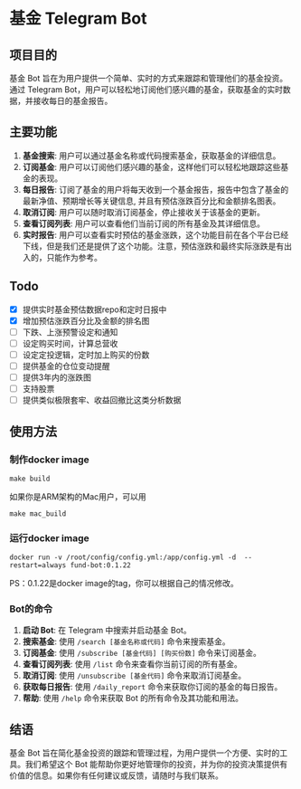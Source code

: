 # 基金 Telegram Bot

## 项目目的

基金 Bot 旨在为用户提供一个简单、实时的方式来跟踪和管理他们的基金投资。通过 Telegram Bot，用户可以轻松地订阅他们感兴趣的基金，获取基金的实时数据，并接收每日的基金报告。

## 主要功能

1. **基金搜索**: 用户可以通过基金名称或代码搜索基金，获取基金的详细信息。
2. **订阅基金**: 用户可以订阅他们感兴趣的基金，这样他们可以轻松地跟踪这些基金的表现。
3. **每日报告**: 订阅了基金的用户将每天收到一个基金报告，报告中包含了基金的最新净值、预期增长等关键信息, 并且有预估涨跌百分比和金额排名图表。
4. **取消订阅**: 用户可以随时取消订阅基金，停止接收关于该基金的更新。
5. **查看订阅列表**: 用户可以查看他们当前订阅的所有基金及其详细信息。
6. **实时报告**: 用户可以查看实时预估的基金涨跌，这个功能目前在各个平台已经下线，但是我们还是提供了这个功能。注意，预估涨跌和最终实际涨跌是有出入的，只能作为参考。

## Todo
- [X] 提供实时基金预估数据repo和定时日报中
- [X] 增加预估涨跌百分比及金额的排名图
- [ ] 下跌、上涨预警设定和通知
- [ ] 设定购买时间，计算总营收
- [ ] 设定定投逻辑，定时加上购买的份数
- [ ] 提供基金的仓位变动提醒
- [ ] 提供3年内的涨跌图
- [ ] 支持股票
- [ ] 提供类似极限套牢、收益回撤比这类分析数据

## 使用方法

### 制作docker image
```shell
make build
```
如果你是ARM架构的Mac用户，可以用
```shell
make mac_build
```

### 运行docker image
```shell
docker run -v /root/config/config.yml:/app/config.yml -d  --restart=always fund-bot:0.1.22
```
PS：0.1.22是docker image的tag，你可以根据自己的情况修改。

### Bot的命令

1. **启动 Bot**: 在 Telegram 中搜索并启动基金 Bot。
2. **搜索基金**: 使用 `/search [基金名称或代码]` 命令来搜索基金。 
3. **订阅基金**: 使用 `/subscribe [基金代码] [购买份数]` 命令来订阅基金。
4. **查看订阅列表**: 使用 `/list` 命令来查看你当前订阅的所有基金。
5. **取消订阅**: 使用 `/unsubscribe [基金代码]` 命令来取消订阅基金。
6. **获取每日报告**: 使用 `/daily_report` 命令来获取你订阅的基金的每日报告。
7. **帮助**: 使用 `/help` 命令来获取 Bot 的所有命令及其功能和用法。

## 结语

基金 Bot 旨在简化基金投资的跟踪和管理过程，为用户提供一个方便、实时的工具。我们希望这个 Bot 能帮助你更好地管理你的投资，并为你的投资决策提供有价值的信息。如果你有任何建议或反馈，请随时与我们联系。
